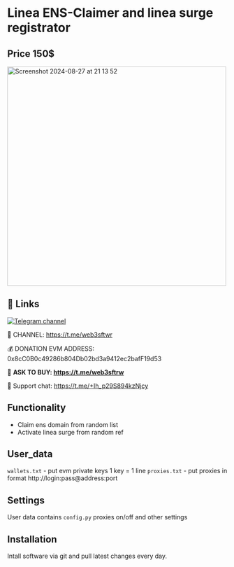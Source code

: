 # Linea ENS-Claimer and linea surge registrator
## Price 150$

<img width="501" alt="Screenshot 2024-08-27 at 21 13 52" src="https://github.com/user-attachments/assets/39a86a88-f136-4f77-9da1-6d944e6a7819">

## 🔗 Links
[![Telegram channel](https://img.shields.io/endpoint?url=https://runkit.io/damiankrawczyk/telegram-badge/branches/master?url=https://t.me/web3sftwr)](https://t.me/web3sftwr)

🔔 CHANNEL: https://t.me/web3sftwr

💰 DONATION EVM ADDRESS: 0x8cC0B0c49286b804Db02bd3a9412ec2bafF19d53

🤝 **ASK TO BUY: https://t.me/web3sftrw**

🤝 Support chat: https://t.me/+Ih_p29S894kzNjcy

## Functionality
- Claim ens domain from random list
- Activate linea surge from random ref

## User_data

`wallets.txt` - put evm private keys 1 key = 1 line
`proxies.txt` - put proxies in format http://login:pass@address:port

## Settings
User data contains `config.py` proxies on/off and other settings

## Installation
Intall software via git and pull latest changes every day.
